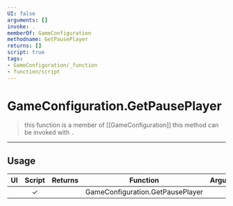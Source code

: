 ```yaml
---
UI: false
arguments: []
invoke: .
memberOf: GameConfiguration
methodname: GetPausePlayer
returns: []
script: true
tags:
- GameConfiguration/_function
- function/script
---
```

# GameConfiguration.GetPausePlayer
> this function is a member of [[GameConfiguration]]
> this method can be invoked with `.`
-----
## Usage
|  UI | Script | Returns | Function | Arguments |
|:---:|:------:|-------:|:--------:|:---------|
| |✓||GameConfiguration.GetPausePlayer||

